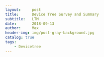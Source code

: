 ```yaml
---
layout:     post
title:      Device Tree Survey and Summary
subtitle:   LTM
date:       2018-09-13
author:     Max
header-img: img/post-gray-background.jpg
catalog: true
tags:
    - Devicetree
---
```


